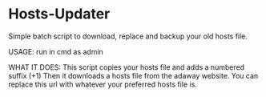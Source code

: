 # Hosts-Updater
Simple batch script to download, replace and backup your old hosts file.

USAGE: run in cmd as admin

WHAT IT DOES:
This script copies your hosts file and adds a numbered suffix (+1)
Then it downloads a hosts file from the adaway website. You can replace this url with whatever your preferred hosts file is.
